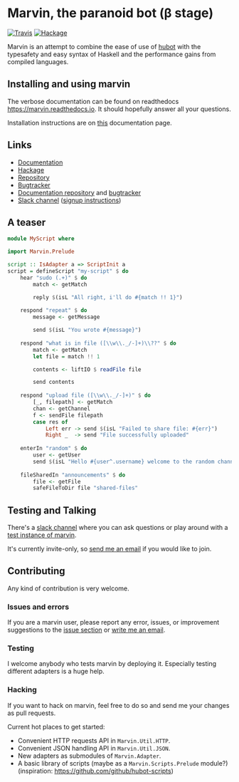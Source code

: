 # Marvin, the paranoid bot (β stage)

[![Travis](https://travis-ci.org/JustusAdam/marvin.svg?branch=master)](https://travis-ci.org/JustusAdam/marvin)
[![Hackage](https://img.shields.io/hackage/v/marvin.svg)](http://hackage.haskell.org/package/marvin)

Marvin is an attempt to combine the ease of use of [hubot](https://hubot.github.com) with the typesafety and easy syntax of Haskell and the performance gains from compiled languages.

## Installing and using marvin

The verbose documentation can be found on readthedocs https://marvin.readthedocs.io.
It should hopefully answer all your questions.

Installation instructions are on [this](http://marvin.readthedocs.io/en/latest/getting-started.html) documentation page.

## Links

- [Documentation](https://marvin.readthedocs.io)
- [Hackage](https://hackage.haskell.org/package/marvin)
- [Repository](https://github.com/JustusAdam/marvin)
- [Bugtracker](https://github.com/JustusAdam/marvin/issues)
- [Documentation repository](https://github.com/JustusAdam/marvin-docs) and [bugtracker](https://github.com/JustusAdam/marvin-docs/issues)
- [Slack channel][slack-channel] ([signup instructions](#testing-and-talking))

[slack-channel]: https://marvin-bot.slack.com

## A teaser

```Haskell
module MyScript where

import Marvin.Prelude

script :: IsAdapter a => ScriptInit a
script = defineScript "my-script" $ do
    hear "sudo (.+)" $ do
        match <- getMatch

        reply $(isL "All right, i'll do #{match !! 1}")
    
    respond "repeat" $ do
        message <- getMessage

        send $(isL "You wrote #{message}")
    
    respond "what is in file ([\\w\\._/-]+)\\??" $ do
        match <- getMatch 
        let file = match !! 1

        contents <- liftIO $ readFile file

        send contents
    
    respond "upload file ([\\w\\._/-]+)" $ do
        [_, filepath] <- getMatch
        chan <- getChannel
        f <- sendFile filepath
        case res of
            Left err -> send $(isL "Failed to share file: #{err}")
            Right _  -> send "File successfully uploaded"
    
    enterIn "random" $ do
        user <- getUser
        send $(isL "Hello #{user^.username} welcome to the random channel!")
    
    fileSharedIn "announcements" $ do
        file <- getFile
        safeFileToDir file "shared-files"
```

## Testing and Talking

There's a [slack channel][slack-channel] where you can ask questions or play around with a [test instance of marvin](https://github.com/JustusAdam/marvin/blob/master/test/integration/slack/Script1.hs).

It's currently invite-only, so [send me an email](mailto:dev@justus.science) if you would like to join.

## Contributing

Any kind of contribution is very welcome.

### Issues and errors

If you are a marvin user, please report any error, issues, or improvement suggestions to the [issue section](https://github.com/JustusAdam/marvin/issues) or [write me an email](mailto:dev@justus.science).

### Testing

I welcome anybody who tests marvin by deploying it. 
Especially testing different adapters is a huge help.

### Hacking

If you want to hack on marvin, feel free to do so and send me your changes as pull requests.

Current hot places to get started:

- Convenient HTTP requests API in `Marvin.Util.HTTP`.
- Convenient JSON handling API in `Marvin.Util.JSON`.
- New adapters as submodules of `Marvin.Adapter`.
- A basic library of scripts (maybe as a `Marvin.Scripts.Prelude` module?) (inspiration: https://github.com/github/hubot-scripts)

